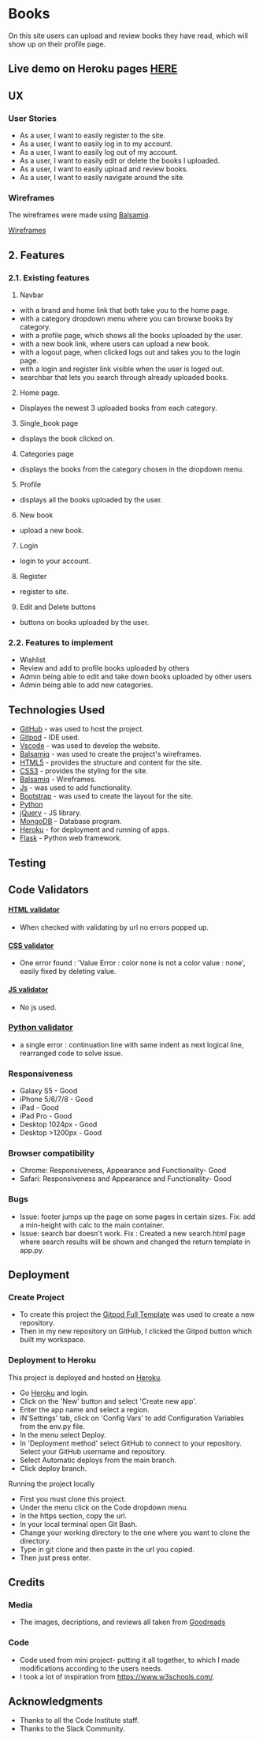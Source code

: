 # Books

 On this site users can upload and review books they have read, which will show up on their profile page.

## Live demo on Heroku pages [HERE](https://milestone-3-project-daniella-m.herokuapp.com/)

## UX

### User Stories

- As a user, I want to easily register to the site.
- As a user, I want to easily log in to my account.
- As a user, I want to easily log out of my account.
- As a user, I want to easily edit or delete the books I uploaded.
- As a user, I want to easily upload and review books.
- As a user, I want to easily navigate around the site. 

### Wireframes

The wireframes were made using [Balsamiq](https://balsamiq.com/).

[Wireframes](https://github.com/DaniellaMinyo/Milestone-3/blob/master/static/milestone3.pdf)


## 2. Features

### 2.1. Existing features

1.  Navbar

- with a brand and home link that both take you to the home page.
- with a category dropdown menu where you can browse books by category.
- with a profile page, which shows all the books uploaded by the user.
- with a new book link, where users can upload a new book.
- with a logout page, when clicked logs out and takes you to the login page.
- with a login and register link visible when the user is loged out.
- searchbar that lets you search through already uploaded books.

2.  Home page.

- Displayes the newest 3 uploaded books from each category.

3. Single_book page

- displays the book clicked on.

4.  Categories page

- displays the books from the category chosen in the dropdown menu.

5.  Profile

- displays all the books uploaded by the user.

6.  New book

- upload a new book.

7.  Login

- login to your account.

8.  Register

- register to site.

9. Edit and Delete buttons

- buttons on books uploaded by the user.


### 2.2. Features to implement

- Wishlist
- Review and add to profile books uploaded by others
- Admin being able to edit and take down books uploaded by other users
- Admin being able to add new categories.


## Technologies Used

- [GitHub](https://github.com/) - was used to host the project.
- [Gitpod](https://www.gitpod.io/) - IDE used.
- [Vscode](https://code.visualstudio.com/) - was used to develop the website.
- [Balsamiq](https://balsamiq.com/) - was used to create the project's wireframes.
- [HTML5](https://en.wikipedia.org/wiki/HTML5) - provides the structure and content for the site.
- [CSS3](https://en.wikipedia.org/wiki/Cascading_Style_Sheets) - provides the styling for the site.
- [Balsamiq](https://balsamiq.com/wireframes/) - Wireframes.
- [Js](https://en.wikipedia.org/wiki/JavaScript) - was used to add functionality.
- [Bootstrap](https://getbootstrap.com/) - was used to create the layout for the site.
- [Python](<https://en.wikipedia.org/wiki/Python_(programming_language)>)
- [jQuery](https://jquery.com/) - JS library.
- [MongoDB](https://www.mongodb.com/) - Database program.
- [Heroku](https://www.heroku.com/) - for deployment and running of apps.
- [Flask](https://flask.palletsprojects.com/en/1.1.x/) - Python web framework.


## Testing

## Code Validators

#### [HTML validator](https://validator.w3.org/)
-  When checked with validating by url no errors popped up.

#### [CSS validator](https://jigsaw.w3.org/css-validator/)
- One error found : 'Value Error : color none is not a color value : none', easily fixed by deleting value.

#### [JS validator](https://jshint.com/)
- No js used.

### [Python validator](http://pep8online.com/)
- a single error : continuation line with same indent as next logical line, rearranged code to solve issue.

### Responsiveness
- Galaxy S5 - Good
- iPhone 5/6/7/8 - Good
- iPad - Good
- iPad Pro - Good
- Desktop 1024px - Good
- Desktop >1200px - Good

### Browser compatibility
- Chrome: Responsiveness, Appearance and Functionality- Good
- Safari: Responsiveness and Appearance and Functionality- Good

### Bugs

- Issue: footer jumps up the page on some pages in certain sizes. Fix: add a min-height with calc to the main container.
- Issue: search bar doesn't work. Fix : Created a new search.html page where search results will be shown and changed the return template in app.py.


## Deployment

###  Create Project
- To create this project the [Gitpod Full Template](https://github.com/Code-Institute-Org/gitpod-full-template) was used to create a new repository.
- Then in my new repository on GitHub, I clicked the Gitpod button which built my workspace.

### Deployment to Heroku
This project is deployed and hosted on [Heroku](https://www.heroku.com/).
- Go [Heroku](https://www.heroku.com/) and login.
- Click on the 'New' button and select 'Create new app'.
- Enter the app name and select a region.
- IN'Settings' tab, click on 'Config Vars' to add Configuration Variables from the env.py file.
- In the menu select Deploy.
- In 'Deployment method' select GitHub to connect to your repository. Select your GitHub username and repository.
- Select Automatic deploys from the main branch.
- Click deploy branch.

Running the project locally

- First you must clone this project.
- Under the menu click on the Code dropdown menu.
- In the https section, copy the url.
- In your local terminal open Git Bash.
- Change your working directory to the one where you want to clone the directory.
- Type in git clone and then paste in the url you copied.
- Then just press enter.

## Credits
### Media
- The images, decriptions, and reviews all taken from [Goodreads](https://www.goodreads.com/)

### Code
- Code used from mini project- putting it all together, to which I made modifications according to the users needs.
- I took a lot of inspiration from https://www.w3schools.com/.

## Acknowledgments
- Thanks to all the Code Institute staff.
- Thanks to the Slack Community.